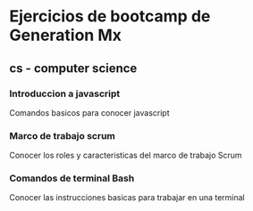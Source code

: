 # Ejercicios de bootcamp de Generation Mx

## cs - computer science

### Introduccion a javascript
Comandos basicos para conocer javascript
### Marco de trabajo scrum
Conocer los roles y caracteristicas del marco de trabajo Scrum
### Comandos de terminal Bash
Conocer las instrucciones basicas para trabajar en una terminal

